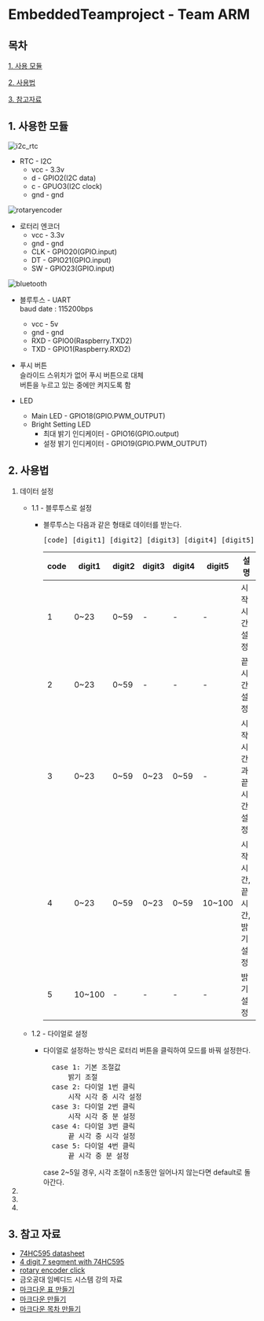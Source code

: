 # EmbeddedTeamproject - Team ARM

## 목차
[1. 사용 모듈](#1-사용한-모듈)

[2. 사용법](#2-사용법)

[3. 참고자료](#3-참고-자료)

## 1. 사용한 모듈
![i2c_rtc](https://user-images.githubusercontent.com/81803973/206887230-703a8d54-430a-4678-a00d-22256a7fae08.png)
* RTC - I2C   
    + vcc - 3.3v
    + d - GPIO2(I2C data)
    + c - GPUO3(I2C clock)
    + gnd - gnd
    
![rotaryencoder](https://user-images.githubusercontent.com/81803973/206887239-9f9d04d1-1494-41a8-a2a2-4edfd9077619.png)
* 로터리 엔코더   
    + vcc - 3.3v
    + gnd - gnd
    + CLK - GPIO20(GPIO.input)
    + DT - GPIO21(GPIO.input)
    + SW - GPIO23(GPIO.input)

![bluetooth](https://user-images.githubusercontent.com/81803973/206887241-3f8da0dc-67ec-4dc6-91cd-7ecf883745e5.png)
* 블루투스 - UART   
    baud date : 115200bps
    + vcc - 5v
    + gnd - gnd
    + RXD - GPIO0(Raspberry.TXD2)
    + TXD - GPIO1(Raspberry.RXD2)

* 푸시 버튼   
    슬라이드 스위치가 없어 푸시 버튼으로 대체   
    버튼을 누르고 있는 중에만 켜지도록 함

* LED
    + Main LED - GPIO18(GPIO.PWM_OUTPUT)
    + Bright Setting LED
        - 최대 밝기 인디케이터 - GPIO16(GPIO.output)
        - 설정 밝기 인디케이터 - GPIO19(GPIO.PWM_OUTPUT)

## 2. 사용법
1. 데이터 설정
    * 1.1 - 블루투스로 설정   
        + 블루투스는 다음과 같은 형태로 데이터를 받는다.   
            <pre>[code] [digit1] [digit2] [digit3] [digit4] [digit5]</pre>
            |code|digit1|digit2|digit3|digit4|digit5|설명|
            |-----|---|---|---|---|---|---|
            |1|0~23|0~59|-|-|-|시작시간 설정|
            |2|0~23|0~59|-|-|-|끝 시간 설정|
            |3|0~23|0~59|0~23|0~59|-|시작시간과 끝 시간 설정|
            |4|0~23|0~59|0~23|0~59|10~100|시작시간, 끝 시간, 밝기 설정|
            |5|10~100|-|-|-|-|밝기 설정|
            
    * 1.2 - 다이얼로 설정
        + 다이얼로 설정하는 방식은 로터리 버튼을 클릭하여 모드를 바꿔 설정한다.   
            <pre>  case 1: 기본 조절값
                밝기 조절
            case 2: 다이얼 1번 클릭
                시작 시각 중 시각 설정
            case 3: 다이얼 2번 클릭
                시작 시각 중 분 설정
            case 4: 다이얼 3번 클릭
                끝 시각 중 시각 설정
            case 5: 다이얼 4번 클릭
                끝 시각 중 분 설정</pre>   
           case 2~5일 경우, 시각 조절이 n초동안 일어나지 않는다면 default로 돌아간다.
2. 
3. 
4. 

## 3. 참고 자료
* [74HC595 datasheet](https://www.sparkfun.com/datasheets/IC/SN74HC595.pdf)
* [4 digit 7 segment with 74HC595](https://m.blog.naver.com/PostView.naver?isHttpsRedirect=true&blogId=pcmola&logNo=220610851580)
* [rotary encoder click](https://learn.sunfounder.com/lesson-18-rotary-encoder/)
* 금오공대 임베디드 시스템 강의 자료
* [마크다운 표 만들기](https://github.com/inasie/inasie.github.io/blob/master/_posts/2018-11-25-%EB%A7%88%ED%81%AC%EB%8B%A4%EC%9A%B4-%ED%91%9C-%EB%A7%8C%EB%93%A4%EA%B8%B0.md)
* [마크다운 만들기](https://gist.github.com/ihoneymon/652be052a0727ad59601)
* [마크다운 목차 만들기](https://kyeoneee.tistory.com/56)